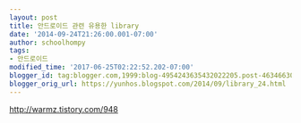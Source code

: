```yaml
---
layout: post
title: 안드로이드 관련 유용한 library
date: '2014-09-24T21:26:00.001-07:00'
author: schoolhompy
tags:
- 안드로이드
modified_time: '2017-06-25T02:22:52.202-07:00'
blogger_id: tag:blogger.com,1999:blog-4954243635432022205.post-4634663041778684206
blogger_orig_url: https://yunhos.blogspot.com/2014/09/library_24.html
---
```


http://warmz.tistory.com/948